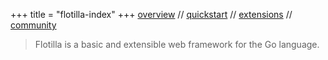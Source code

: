 +++
title = "flotilla-index"
+++
[overview](/flotilla) // [quickstart](/flotilla/quickstart) // [extensions](/flotilla/extensions) // [community](/flotilla/community)

> Flotilla is a basic and extensible web framework for the Go language.
